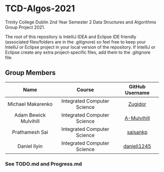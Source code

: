 # TCD-Algos-2021

Trinity College Dublin 2nd Year Semester 2 Data Structures and Algorithms Group Project 2021.

The root of this repository is IntelliJ IDEA and Eclipse IDE friendly (associated files/folders are in the .gitignore) so feel free to keep your IntelliJ or Eclipse project in your local version of the repository. If IntelliJ or Eclipse create any extra project-specific files, add them to the .gitignore file.

## Group Members

|         Name          |           Course            |                      GitHub Username                     |
| :---:                 | :-------------:             | :-:                                                      |
| Michael Makarenko     | Integrated Computer Science | <a href="https://github.com/zugidor">Zugidor</a>         |
| Adam Bewick Mulvihill | Integrated Computer Science | <a href="https://github.com/A-Mulvihill">A-Mulvihill</a> |
| Prathamesh Sai        | Integrated Computer Science | <a href="https://github.com/saisankp">saisankp</a>       |
| Daniel Ilyin          | Integrated Computer Science | <a href="https://github.com/danieli1245">danieli1245</a> |

### See TODO.md and Progress.md
